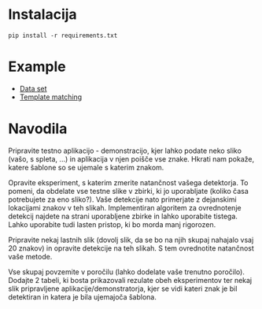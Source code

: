 # Instalacija

    pip install -r requirements.txt
    
# Example

* [Data set](https://sid.erda.dk/public/archives/ff17dc924eba88d5d01a807357d6614c/published-archive.html)
* [Template matching](https://docs.opencv.org/2.4/doc/tutorials/imgproc/histograms/template_matching/template_matching.html)

# Navodila
Pripravite testno aplikacijo - demonstracijo, kjer lahko podate neko sliko (vašo, s spleta, ...) in aplikacija v njen poišče vse znake. 
Hkrati nam pokaže, katere šablone so se ujemale s katerim znakom.

Opravite eksperiment, s katerim zmerite natančnost vašega detektorja. To pomeni, da obdelate vse testne slike v zbirki, ki jo uporabljate (koliko časa potrebujete za eno sliko?). 
Vaše detekcije nato primerjate z dejanskimi lokacijami znakov v teh slikah. 
Implementiran algoritem za ovrednotenje detekcij najdete na strani uporabljene zbirke in lahko uporabite tistega. 
Lahko uporabite tudi lasten pristop, ki bo morda manj rigorozen.

Pripravite nekaj lastnih slik (dovolj slik, da se bo na njih skupaj nahajalo vsaj 20 znakov) in opravite detekcije na teh slikah.
 S tem ovrednotite natančnost vaše metode.


Vse skupaj povzemite v poročilu (lahko dodelate vaše trenutno poročilo). 
Dodajte 2 tabeli, ki bosta prikazovali rezulate obeh eksperimentov ter nekaj slik pripravljene aplikacije/demonstratorja,
 kjer se vidi kateri znak je bil detektiran in katera je bila ujemajoča šablona.